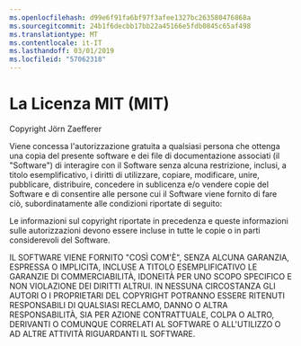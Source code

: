 ```yaml
---
ms.openlocfilehash: d99e6f91fa6bf97f3afee1327bc263580476868a
ms.sourcegitcommit: 24b1f6decbb17bb22a45166e5fdb0845c65af498
ms.translationtype: MT
ms.contentlocale: it-IT
ms.lasthandoff: 03/01/2019
ms.locfileid: "57062318"
---
```

<a name="the-mit-license-mit"></a>La Licenza MIT (MIT)
=====================

Copyright Jörn Zaefferer

Viene concessa l'autorizzazione gratuita a qualsiasi persona che ottenga una copia del presente software e dei file di documentazione associati (il "Software") di interagire con il Software senza alcuna restrizione, inclusi, a titolo esemplificativo, i diritti di utilizzare, copiare, modificare, unire, pubblicare, distribuire, concedere in sublicenza e/o vendere copie del Software e di consentire alle persone cui il Software viene fornito di fare ciò, subordinatamente alle condizioni riportate di seguito:

Le informazioni sul copyright riportate in precedenza e queste informazioni sulle autorizzazioni devono essere incluse in tutte le copie o in parti considerevoli del Software.

IL SOFTWARE VIENE FORNITO "COSÌ COM'È", SENZA ALCUNA GARANZIA, ESPRESSA O IMPLICITA, INCLUSE A TITOLO ESEMPLIFICATIVO LE GARANZIE DI COMMERCIABILITÀ, IDONEITÀ PER UNO SCOPO SPECIFICO E NON VIOLAZIONE DEI DIRITTI ALTRUI. IN NESSUNA CIRCOSTANZA GLI AUTORI O I PROPRIETARI DEL COPYRIGHT POTRANNO ESSERE RITENUTI RESPONSABILI DI QUALSIASI RECLAMO, DANNO O ALTRA RESPONSABILITÀ, SIA PER AZIONE CONTRATTUALE, COLPA O ALTRO, DERIVANTI O COMUNQUE CORRELATI AL SOFTWARE O ALL'UTILIZZO O AD ALTRE ATTIVITÀ RIGUARDANTI IL SOFTWARE.
